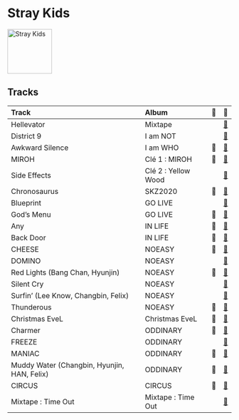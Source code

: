 
# Stray Kids


<img src="https://i.scdn.co/image/ab6761610000e5ebb6501e0b3fcde145838f4724" alt="Stray Kids" width="100" />

## Tracks

| Track                                       | Album               | 💚   | 🔗                                                          |
|:--------------------------------------------|:--------------------|:----|:-----------------------------------------------------------|
| Hellevator                                  | Mixtape             |     | [🔗](https://open.spotify.com/track/7mKXEaBVWuV0dMqN0gaCBm) |
| District 9                                  | I am NOT            |     | [🔗](https://open.spotify.com/track/4A0ZTqmb6131trEdQl2dBW) |
| Awkward Silence                             | I am WHO            | 💚   | [🔗](https://open.spotify.com/track/6qOPM7GV2Yv10hAgFEn6oN) |
| MIROH                                       | Clé 1 : MIROH       | 💚   | [🔗](https://open.spotify.com/track/2sFWzfV3kqAwXEWM9BjzwH) |
| Side Effects                                | Clé 2 : Yellow Wood |     | [🔗](https://open.spotify.com/track/1Y2HN48G6Bkm4V3csQncJP) |
| Chronosaurus                                | SKZ2020             | 💚   | [🔗](https://open.spotify.com/track/58epKNTOOt4RDWObkR9e43) |
| Blueprint                                   | GO LIVE             |     | [🔗](https://open.spotify.com/track/2JzOF5Ex1BfufuZ6DgvOPe) |
| God’s Menu                                  | GO LIVE             | 💚   | [🔗](https://open.spotify.com/track/4XPXrcpyNr30Km6aPiflJy) |
| Any                                         | IN LIFE             | 💚   | [🔗](https://open.spotify.com/track/5S7kMbtEikXwCAHMu3R3jw) |
| Back Door                                   | IN LIFE             | 💚   | [🔗](https://open.spotify.com/track/0XuepwFJUcKN8T5zTqoP0F) |
| CHEESE                                      | NOEASY              | 💚   | [🔗](https://open.spotify.com/track/7qpSatdWQcRHA3hpedL2u4) |
| DOMINO                                      | NOEASY              |     | [🔗](https://open.spotify.com/track/6Ib6RkvLBMD85bov85apSL) |
| Red Lights (Bang Chan, Hyunjin)             | NOEASY              | 💚   | [🔗](https://open.spotify.com/track/0LatE4S9UtCDwIdGQsFFKL) |
| Silent Cry                                  | NOEASY              |     | [🔗](https://open.spotify.com/track/5kBJH5gU89axZDauhfddpy) |
| Surfin’ (Lee Know, Changbin, Felix)         | NOEASY              |     | [🔗](https://open.spotify.com/track/1FdnsU6An1Ye3uBJe8j23c) |
| Thunderous                                  | NOEASY              | 💚   | [🔗](https://open.spotify.com/track/0nwTMzpatarzvLvtwwzdCt) |
| Christmas EveL                              | Christmas EveL      | 💚   | [🔗](https://open.spotify.com/track/5npCUsfrlhdyjxyCa32maW) |
| Charmer                                     | ODDINARY            | 💚   | [🔗](https://open.spotify.com/track/4QDpsNBlllaLGj8zbF2EE0) |
| FREEZE                                      | ODDINARY            |     | [🔗](https://open.spotify.com/track/2L7hSYdvF0CtaM6JisfKEG) |
| MANIAC                                      | ODDINARY            | 💚   | [🔗](https://open.spotify.com/track/63irPUP3xB74fHdw1Aw9zR) |
| Muddy Water (Changbin, Hyunjin, HAN, Felix) | ODDINARY            | 💚   | [🔗](https://open.spotify.com/track/0oHn3CGVerdfLqIrN6CT42) |
| CIRCUS                                      | CIRCUS              | 💚   | [🔗](https://open.spotify.com/track/2uw2ftfyS4yJLWiTtbxasE) |
| Mixtape : Time Out                          | Mixtape : Time Out  |     | [🔗](https://open.spotify.com/track/0OCDOcvQvozjsivREMojzx) |